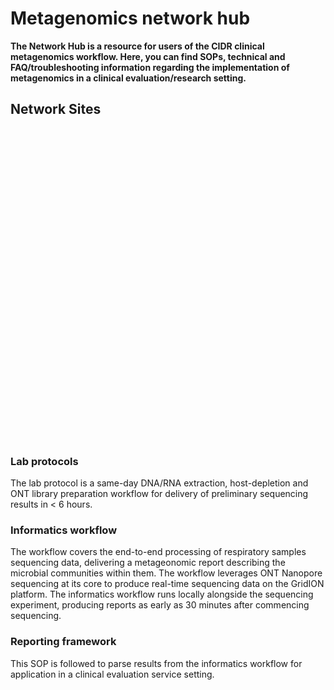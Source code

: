 <!-- Include jQuery directly -->
<script src="assets/js/jquery-1.8.2.js"></script>

# Metagenomics network hub

**The Network Hub is a resource for users of the CIDR clinical metagenomics workflow. Here, you can find SOPs, technical and FAQ/troubleshooting information regarding the implementation of metagenomics in a clinical evaluation/research setting.**

## Network Sites

<div class="card-body">
    <div id="ukMap" style="width: 100%; height: 500px; overflow: hidden;"></div>
</div>

<script>
    $(document).ready(function(){
        $('#ukMap').vectorMap({
            map: 'uk_mill',
            backgroundColor: "none",
            zoomOnScroll: false,
            zoomButtons: false,
            regionStyle: {initial: {fill: "lightgrey"}},
            markerStyle: {initial: {fill: '#005EB8', stroke: '#FFFFFF'}},
            focusOn: {
                scale: 1, // Adjust this value to set the zoom level
                x: 0.7, // X coordinate (0 to 1, left to right)
                y: 0.7, // Y coordinate (0 to 1, top to bottom)
                animate: false
            },
            markers: [
                {latLng: [51.5074, -0.1278], name: 'London - GSTT CIRD - Prof. Jonathan Edgeworth and Dr. Rahul Batra'},
                {latLng: [52.4862, -1.8904], name: 'Birmingham - Hospital name - PI Names'},
                {latLng: [54.9783, -1.6178], name: 'Newcastle - Hospital name - PI Names'},
                {latLng: [51.5054, 0.0835], name: 'London GOSH - Hospital name - PI Names'},
            ],
            onRegionTipShow: function (e, label, code) {
                e.preventDefault();
            },
            onMarkerLabelShow: function(e, label, markerIndex){
                var markerName = this.markers[markerIndex].name;
                switch (markerName) {
                    case 'London':
                        label.html('Custom text for London');
                        break;
                    case 'Birmingham':
                        label.html('<b>Birmingham</b><br><p>Custom HTML content here...</p>');
                        break;
                    case 'Newcastle':
                        label.html('Custom text for Newcastle');
                        break;
                    case 'Sheffield':
                        label.html('Custom text for Sheffield');
                        break;
                    default:
                        label.html(markerName); // Fallback to default marker name
                        break;
                }
            }
        });
    });
</script>


### Lab protocols
The lab protocol is a same-day DNA/RNA extraction, host-depletion and ONT library preparation workflow for delivery of preliminary sequencing results in < 6 hours.

### Informatics workflow
The workflow covers the end-to-end processing of respiratory samples sequencing data, delivering a metageonomic report describing the microbial communities within them. The workflow leverages ONT Nanopore sequencing at its core to produce real-time sequencing data on the GridION platform. The informatics workflow runs locally alongside the sequencing experiment, producing reports as early as 30 minutes after commencing sequencing. 

### Reporting framework 
This SOP is followed to parse results from the informatics workflow for application in a clinical evaluation service setting.